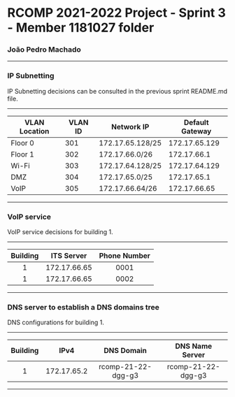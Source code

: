 RCOMP 2021-2022 Project - Sprint 3 - Member 1181027 folder
===========================================
### João Pedro Machado

-------------------------------------------------------------------

### IP Subnetting

IP Subnetting decisions can be consulted in the previous sprint README.md file.

-------------------------------------------------------------------

| VLAN Location|  VLAN ID   |     Network IP    | Default Gateway |
| ------------ | ---------- | ----------------- | --------------- |
|   Floor 0    |    301     | 172.17.65.128/25  | 172.17.65.129   |
|   Floor 1    |    302     | 172.17.66.0/26    | 172.17.66.1     |
|   Wi-Fi      |    303     | 172.17.64.128/25  | 172.17.64.129   |
|   DMZ	       |    304     | 172.17.65.0/25    | 172.17.65.1     |
|   VoIP       |    305     | 172.17.66.64/26   | 172.17.66.65    |

-------------------------------------------------------------------

### VoIP service

VoIP service decisions for building 1.

-------------------------------------------------------------------

|Building|  ITS Server |Phone Number|
|:------:|:-----------:|:----------:|
|    1   |172.17.66.65|    0001    |
|    1   |172.17.66.65|    0002    |

-------------------------------------------------------------------

### DNS server to establish a DNS domains tree

DNS configurations for building 1.

-------------------------------------------------------------------

|Building|     IPv4    |          DNS Domain         |         DNS Name Server        |
|:------:|:-----------:|:---------------------------:|:------------------------------:|
|    1   |172.17.65.2|rcomp-21-22-dgg-g3|rcomp-21-22-dgg-g3|

-------------------------------------------------------------------